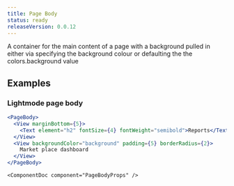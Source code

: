 ```yaml
---
title: Page Body
status: ready
releaseVersion: 0.0.12
---
```


A container for the main content of a page with a background pulled in either via specifying the background colour or defaulting the the colors.background value

## Examples

### Lightmode page body
```.jsx
<PageBody>
  <View marginBottom={5}>
    <Text element="h2" fontSize={4} fontWeight="semibold">Reports</Text>
  </View>
  <View backgroundColor="background" padding={5} borderRadius={2}>
    Market place dashboard
  </View>
</PageBody>
```

```!jsx
<ComponentDoc component="PageBodyProps" />
```
